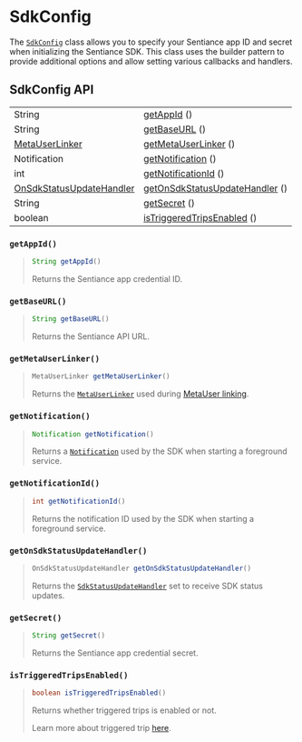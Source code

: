 # SdkConfig

The [`SdkConfig`](./) class allows you to specify your Sentiance app ID and secret when initializing the Sentiance SDK. This class uses the builder pattern to provide additional options and allow setting various callbacks and handlers.

## SdkConfig API

|  |  |
| :--- | :--- |
| String | [getAppId](./#getappid) \(\) |
| String | [getBaseURL](./#getbaseurl) \(\) |
| [MetaUserLinker](../metauserlinker.md)  | [getMetaUserLinker](./#getmetauserlinker) \(\) |
| Notification  | [getNotification](./#getnotification) \(\) |
| int  | [getNotificationId](./#getnotificationid) \(\) |
| [OnSdkStatusUpdateHandler](../onsdkstatusupdatehandler.md)  | [getOnSdkStatusUpdateHandler](./#getonsdkstatusupdatehandler) \(\) |
| String  | [getSecret](./#getsecret) \(\) |
| boolean  | [isTriggeredTripsEnabled](./#istriggeredtripsenabled) \(\) |



### `getAppId()`

> ```java
> String getAppId()
> ```
>
> Returns the Sentiance app credential ID.

### `getBaseURL()`

> ```java
> String getBaseURL()
> ```
>
> Returns the Sentiance API URL.

### `getMetaUserLinker()`

> ```java
> MetaUserLinker getMetaUserLinker()
> ```
>
> Returns the [`MetaUserLinker`](../metauserlinker.md) used during [MetaUser linking](../../../appendix/meta-users.md).

### `getNotification()`

> ```java
> Notification getNotification()
> ```
>
> Returns a [`Notification`](https://developer.android.com/reference/android/app/Notification) used by the SDK when starting a foreground service.

### `getNotificationId()`

> ```java
> int getNotificationId()
> ```
>
> Returns the notification ID used by the SDK when starting a foreground service.

### `getOnSdkStatusUpdateHandler()`

> ```java
> OnSdkStatusUpdateHandler getOnSdkStatusUpdateHandler()
> ```
>
> Returns the [`SdkStatusUpdateHandler`](../onsdkstatusupdatehandler.md) set to receive SDK status updates.

### `getSecret()`

> ```java
> String getSecret()
> ```
>
> Returns the Sentiance app credential secret.

### `isTriggeredTripsEnabled()`

> ```java
> boolean isTriggeredTripsEnabled()
> ```
>
> Returns whether triggered trips is enabled or not.
>
> Learn more about triggered trip [here](../../../appendix/controlled-detections/controlled-trips-only.md).

